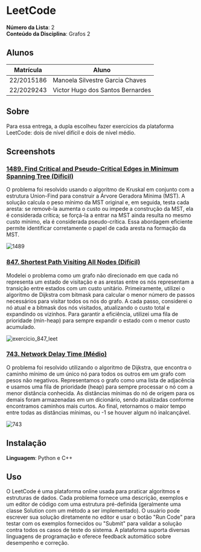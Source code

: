 # LeetCode

**Número da Lista**: 2<br>
**Conteúdo da Disciplina**: Grafos 2<br>

## Alunos
|Matrícula | Aluno |
| -- | -- |
| 22/2015186  |  Manoela Silvestre Garcia Chaves |
| 22/2029243  |  Victor Hugo dos Santos Bernardes |

## Sobre 
Para essa entrega, a dupla escolheu fazer exercícios da plataforma LeetCode: dois de nível difícil e dois de nível médio. 

## Screenshots
### [1489. Find Critical and Pseudo-Critical Edges in Minimum Spanning Tree (Difícil)](https://leetcode.com/problems/find-critical-and-pseudo-critical-edges-in-minimum-spanning-tree/description/)

O problema foi resolvido usando o algoritmo de Kruskal em conjunto com a estrutura Union-Find para construir a Árvore Geradora Mínima (MST). A solução calcula o peso mínimo da MST original e, em seguida, testa cada aresta: se removê-la aumenta o custo ou impede a construção da MST, ela é considerada crítica; se forçá-la a entrar na MST ainda resulta no mesmo custo mínimo, ela é considerada pseudo-crítica. Essa abordagem eficiente permite identificar corretamente o papel de cada aresta na formação da MST.

![1489](https://github.com/user-attachments/assets/0264e4c1-560d-4c0d-9da1-0034c6c84666)

### [847. Shortest Path Visiting All Nodes (Difícil)](https://leetcode.com/problems/shortest-path-visiting-all-nodes/description/)

Modelei o problema como um grafo não direcionado em que cada nó representa um estado de visitação e as arestas entre os nós representam a transição entre estados com um custo unitário. Primeiramente, utilizei o algoritmo de Dijkstra com bitmask para calcular o menor número de passos necessários para visitar todos os nós do grafo. A cada passo, considerei o nó atual e a bitmask dos nós visitados, atualizando o custo total e expandindo os vizinhos. Para garantir a eficiência, utilizei uma fila de prioridade (min-heap) para sempre expandir o estado com o menor custo acumulado.

![exercicio_847_leet](https://github.com/user-attachments/assets/6baf3416-a5d5-4f2f-851f-f78979a14839)

### [743. Network Delay Time (Médio)](https://leetcode.com/problems/network-delay-time/description/)

O problema foi resolvido utilizando o algoritmo de Dijkstra, que encontra o caminho mínimo de um único nó para todos os outros em um grafo com pesos não negativos. Representamos o grafo como uma lista de adjacência e usamos uma fila de prioridade (heap) para sempre processar o nó com a menor distância conhecida. As distâncias mínimas do nó de origem para os demais foram armazenadas em um dicionário, sendo atualizadas conforme encontramos caminhos mais curtos. Ao final, retornamos o maior tempo entre todas as distâncias mínimas, ou -1 se houver algum nó inalcançável.

![743](https://github.com/user-attachments/assets/1571851f-6b49-4664-9e75-30354e9d2a4d)

## Instalação 
**Linguagem**: Python e C++<br>

## Uso 
O LeetCode é uma plataforma online usada para praticar algoritmos e estruturas de dados. Cada problema fornece uma descrição, exemplos e um editor de código com uma estrutura pré-definida (geralmente uma classe Solution com um método a ser implementado). O usuário pode escrever sua solução diretamente no editor e usar o botão "Run Code" para testar com os exemplos fornecidos ou "Submit" para validar a solução contra todos os casos de teste do sistema. A plataforma suporta diversas linguagens de programação e oferece feedback automático sobre desempenho e correção.





